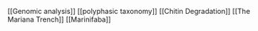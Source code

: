 [[Genomic analysis]]
[[polyphasic taxonomy]]
[[Chitin Degradation]]
[[The Mariana Trench]]
[[Marinifaba]]
